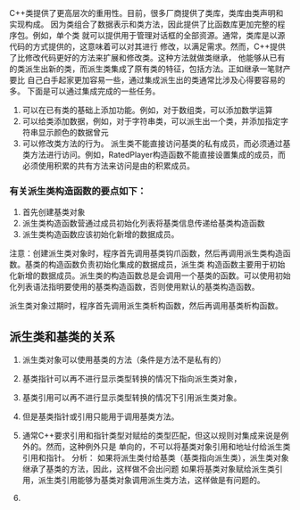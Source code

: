 C++类提供了更高层次的重用性。目前，很多厂商提供了类库，类库由类声明和实现构成。
因为类组合了数据表示和类方法，因此提供了比函数库更加完整的程序包。例如，单个类
就可以提供用于管理对话框的全部资源。通常，类库是以源代码的方式提供的，这意味着可以对其进行
修改，以满足需求。然而，C++提供了比修改代码更好的方法来扩展和修改类。这种方法就做类继承，
他能够从已有的类派生出新的类，而派生类集成了原有类的特征，包括方法。正如继承一笔财产要比
自己白手起家更加容易一些，通过集成派生出的类通常比涉及心得要容易的多。
下面是可以通过集成完成的一些任务。
1. 可以在已有类的基础上添加功能。例如，对于数组类，可以添加数学运算
2. 可以给类添加数据，例如，对于字符串类，可以派生出一个类，并添加指定字符串显示颜色的数据曾元
3. 可以修改类方法的行为。
派生类不能直接访问基类的私有成员，而必须通过基类方法进行访问。例如，RatedPlayer构造函数不能直接设置集成的成员，而必须使用积累的共有方法来访问是由的积累成员。



### 有关派生类构造函数的要点如下：
1. 首先创建基类对象
2. 派生类构造函数营通过成员初始化列表将基类信息传递给基类构造函数
3. 派生类构造函数应该初始化新增的数据成员。

注意：创建派生类对象时，程序首先调用基类钩爪函数，然后再调用派生类构造函数。基类的构造函数负责初始化集成的数据成员，派生类
构造函数主要用于初始化新增的数据成员。派生类的构造函数总是会调用一个基类的函数。可以使用初始化列表语法指明要使用的基类构造函数，否则使用默认的基类构造函数。

派生类对象过期时，程序首先调用派生类析构函数，然后再调用基类析构函数。

## 派生类和基类的关系
1. 派生类对象可以使用基类的方法（条件是方法不是私有的）
2. 基类指针可以再不进行显示类型转换的情况下指向派生类对象，
3. 基类引用可以再不进行显示类型转换的情况下引用派生类对象。
4. 但是基类指针或引用只能用于调用基类方法。
5. 通常C++要求引用和指针类型对赋给的类型匹配，但这以规则对集成来说是例外的。然而，这种例外只是
   单向的，不可以将基类对象引用和地址付给派生类引用和指针。
   分析： 如果将派生类付给基类（基类指向派生类），派生类对象继承了基类的方法，因此，这样做不会出问题
          如果将基类对象赋给派生类引用，派生类引用能够为基类对象调用派生类方法，这样做是有问题的。
          
6. 


